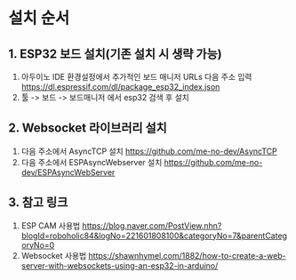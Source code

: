 # 설치 순서
## 1. ESP32 보드 설치(기존 설치 시 생략 가능)
  1. 아두이노 IDE 환경설정에서 추가적인 보드 매니저 URLs 다음 주소 입력
    https://dl.espressif.com/dl/package_esp32_index.json
  1. 툴 -> 보드 -> 보드매니저 에서 esp32 검색 후 설치

## 2. Websocket 라이브러리 설치
  1. 다음 주소에서 AsyncTCP 설치
  https://github.com/me-no-dev/AsyncTCP
  1. 다음 주소에서 ESPAsyncWebserver 설치
  https://github.com/me-no-dev/ESPAsyncWebServer
  

## 3. 참고 링크
  1. ESP CAM 사용법
    https://blog.naver.com/PostView.nhn?blogId=roboholic84&logNo=221601808100&categoryNo=7&parentCategoryNo=0
  2. Websocket 사용법
    https://shawnhymel.com/1882/how-to-create-a-web-server-with-websockets-using-an-esp32-in-arduino/
